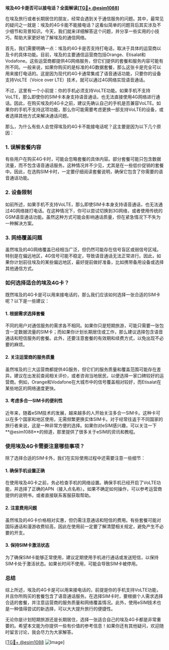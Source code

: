 **埃及4G卡是否可以接电话？全面解读[[TG💪+ @esim1088](https://t.me/s/esim1088)]**

在埃及旅行或者长期居住的朋友，经常会遇到关于通信服务的问题。其中，最常见的疑问之一就是：埃及的4G卡能不能接电话？这看似简单的问题背后其实涉及不少细节和背景知识。今天，我们就来详细解答这个问题，并分享一些实用的小技巧，帮助大家更好地了解埃及的通信网络。

首先，我们需要明确一点：埃及的4G卡是否支持打电话，取决于具体的运营商以及卡的具体功能。目前，埃及的主要通信运营商包括Orange、Etisalat和Vodafone。这些运营商都提供4G网络服务，但它们提供的套餐和服务内容可能有所不同。一般来说，如果你购买的是标准的4G数据套餐，那么这张卡是完全可以用来接打电话的。这是因为现代的4G卡通常集成了语音通话功能，只要你的设备支持VoLTE（Voice over LTE）技术，就可以通过4G网络实现语音通话。

不过，这里有一个小前提：你的手机必须支持VoLTE功能。如果手机不支持VoLTE，那么即使你的SIM卡本身支持语音通话，也无法直接使用4G网络进行通话。因此，在购买埃及的4G卡之前，建议先确认自己的手机是否兼容VoLTE。如果你的手机不支持这项功能，那么你可能需要考虑更换一部支持VoLTE的设备，或者选择其他方式来解决通话问题。

那么，为什么有些人会觉得埃及的4G卡不能接电话呢？这主要是因为以下几个原因：

### **1. 误解套餐内容**
有些用户在购买4G卡时，可能会忽略套餐的具体内容。部分套餐可能只包含数据流量，而不包含语音通话服务。这种情况并不少见，尤其是在一些低价促销的套餐中。因此，在选购SIM卡时，一定要仔细阅读套餐说明，确保它包含了你需要的语音通话功能。

### **2. 设备限制**
如前所述，如果手机不支持VoLTE，那么即使SIM卡本身支持语音通话，也无法通过4G网络拨打电话。在这种情况下，你可以尝试切换到3G网络，或者使用传统的GSM语音通话功能。虽然这种方式可能会影响通话质量，但在紧急情况下不失为一种解决方案。

### **3. 网络覆盖问题**
虽然埃及的4G网络覆盖已经相当广泛，但仍然可能存在信号盲区或弱信号区域。特别是在偏远地区，4G信号可能不稳定，导致语音通话无法正常进行。因此，如果你计划前往埃及的某些偏远地区，最好提前做好准备，比如携带备用设备或选择其他通信方式。

### **如何选择适合的埃及4G卡？**

既然埃及的4G卡是可以用来接电话的，那么我们应该如何选择一张合适的SIM卡呢？以下是一些建议：

#### **1. 根据需求选择套餐**
不同的用户对通信服务的需求各不相同。如果你只是短期旅游，可能只需要一张包含一定数据流量的SIM卡；而如果你计划长期居住或工作，那么建议选择包含语音通话和短信服务的套餐。此外，还要注意套餐的有效期和续费方式，以免出现不必要的麻烦。

#### **2. 关注运营商的服务质量**
虽然埃及的三大运营商都提供4G服务，但它们的服务质量和覆盖范围可能存在差异。建议在出发前查阅相关评价，或者咨询当地居民，以便选择一家口碑较好的运营商。例如，Orange和Vodafone在大城市中的信号覆盖相对较好，而Etisalat在某些地区的网络速度更快。

#### **3. 考虑多合一SIM卡的便利性**
近年来，随着eSIM技术的发展，越来越多的人开始关注多合一SIM卡。这种卡可以在多个国家和地区使用，无需频繁更换实体SIM卡。对于经常往返于不同国家的旅行者来说，这是一种非常方便的选择。如果你对eSIM感兴趣，可以关注一下**@esim1088**的频道，那里提供了很多关于eSIM的资讯和教程。

### **使用埃及4G卡需要注意哪些事项？**

除了选择合适的SIM卡外，我们在实际使用过程中还需要注意一些细节：

#### **1. 确保手机设置正确**
在使用埃及4G卡之前，务必检查手机的网络设置。确保手机已经开启了VoLTE功能，并选择了正确的APN（接入点名称）。如果不确定如何操作，可以参考运营商提供的说明书，或者直接联系客服获取帮助。

#### **2. 注意费用问题**
虽然埃及的4G卡价格相对实惠，但仍需注意通话和短信的费用。有些套餐可能对国际通话和漫游收费较高，因此在使用前一定要了解清楚相关规定，避免产生不必要的开支。

#### **3. 保持SIM卡激活状态**
为了确保SIM卡能够正常使用，建议定期使用手机进行通话或发送短信，以保持SIM卡处于激活状态。如果长时间不使用，可能会导致SIM卡被停用。

### **总结**

综上所述，埃及的4G卡是可以用来接电话的，前提是你的手机支持VoLTE功能，并且你所购买的套餐包含了语音通话服务。在选择SIM卡时，要根据个人需求选择合适的套餐，并注意运营商的服务质量和网络覆盖情况。此外，使用eSIM技术也是一种值得尝试的新选择，可以大大提升旅行的便捷性。

无论你是计划短期旅游还是长期居住，选择一张适合自己的埃及4G卡都是非常重要的。希望本文能为你提供一些有价值的参考信息！如果你还有其他疑问，欢迎随时留言讨论，我会尽力为大家解答。

[[TG💪+ @esim1088](https://t.me/s/esim1088) ![Image](https://i.postimg.cc/4NQfJmqS/Snipaste-2025-05-13-00-14-12.png)]